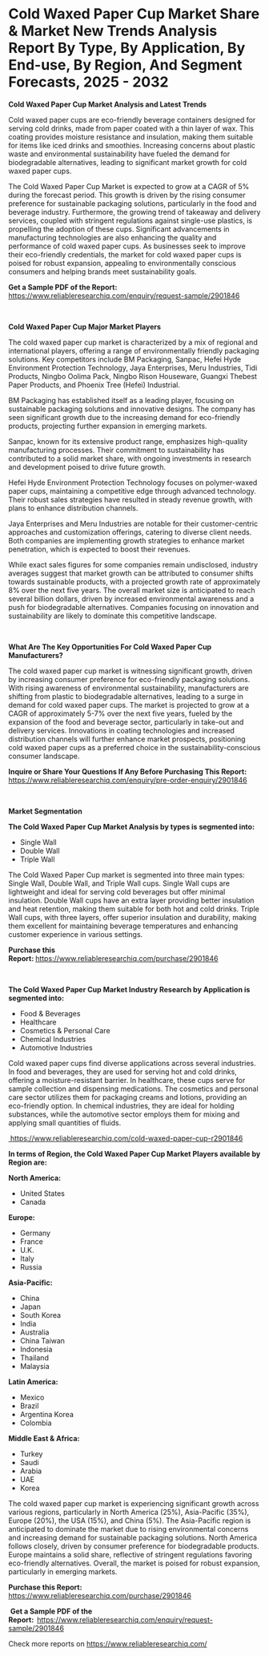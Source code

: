 <p><h1>Cold Waxed Paper Cup Market Share & Market New Trends Analysis Report By Type, By Application, By End-use, By Region, And Segment Forecasts, 2025 - 2032</h1></p><p><strong>Cold Waxed Paper Cup Market Analysis and Latest Trends</strong></p>
<p><p>Cold waxed paper cups are eco-friendly beverage containers designed for serving cold drinks, made from paper coated with a thin layer of wax. This coating provides moisture resistance and insulation, making them suitable for items like iced drinks and smoothies. Increasing concerns about plastic waste and environmental sustainability have fueled the demand for biodegradable alternatives, leading to significant market growth for cold waxed paper cups.</p><p>The Cold Waxed Paper Cup Market is expected to grow at a CAGR of 5% during the forecast period. This growth is driven by the rising consumer preference for sustainable packaging solutions, particularly in the food and beverage industry. Furthermore, the growing trend of takeaway and delivery services, coupled with stringent regulations against single-use plastics, is propelling the adoption of these cups. Significant advancements in manufacturing technologies are also enhancing the quality and performance of cold waxed paper cups. As businesses seek to improve their eco-friendly credentials, the market for cold waxed paper cups is poised for robust expansion, appealing to environmentally conscious consumers and helping brands meet sustainability goals.</p></p>
<p><strong>Get a Sample PDF of the Report:&nbsp;</strong> <a href="https://www.reliableresearchiq.com/enquiry/request-sample/2901846?utm_campaign=3180&utm_medium=2&utm_source=Github&utm_content=ia&utm_term=16032025&utm_id=cold-waxed-paper-cup">https://www.reliableresearchiq.com/enquiry/request-sample/2901846</a></p>
<p>&nbsp;</p>
<p><strong>Cold Waxed Paper Cup Major Market Players</strong></p>
<p><p>The cold waxed paper cup market is characterized by a mix of regional and international players, offering a range of environmentally friendly packaging solutions. Key competitors include BM Packaging, Sanpac, Hefei Hyde Environment Protection Technology, Jaya Enterprises, Meru Industries, Tidi Products, Ningbo Oolima Pack, Ningbo Rison Houseware, Guangxi Thebest Paper Products, and Phoenix Tree (Hefei) Industrial.</p><p>BM Packaging has established itself as a leading player, focusing on sustainable packaging solutions and innovative designs. The company has seen significant growth due to the increasing demand for eco-friendly products, projecting further expansion in emerging markets.</p><p>Sanpac, known for its extensive product range, emphasizes high-quality manufacturing processes. Their commitment to sustainability has contributed to a solid market share, with ongoing investments in research and development poised to drive future growth.</p><p>Hefei Hyde Environment Protection Technology focuses on polymer-waxed paper cups, maintaining a competitive edge through advanced technology. Their robust sales strategies have resulted in steady revenue growth, with plans to enhance distribution channels.</p><p>Jaya Enterprises and Meru Industries are notable for their customer-centric approaches and customization offerings, catering to diverse client needs. Both companies are implementing growth strategies to enhance market penetration, which is expected to boost their revenues.</p><p>While exact sales figures for some companies remain undisclosed, industry averages suggest that market growth can be attributed to consumer shifts towards sustainable products, with a projected growth rate of approximately 8% over the next five years. The overall market size is anticipated to reach several billion dollars, driven by increased environmental awareness and a push for biodegradable alternatives. Companies focusing on innovation and sustainability are likely to dominate this competitive landscape.</p></p>
<p>&nbsp;</p>
<p><strong>What Are The Key Opportunities For Cold Waxed Paper Cup Manufacturers?</strong></p>
<p><p>The cold waxed paper cup market is witnessing significant growth, driven by increasing consumer preference for eco-friendly packaging solutions. With rising awareness of environmental sustainability, manufacturers are shifting from plastic to biodegradable alternatives, leading to a surge in demand for cold waxed paper cups. The market is projected to grow at a CAGR of approximately 5-7% over the next five years, fueled by the expansion of the food and beverage sector, particularly in take-out and delivery services. Innovations in coating technologies and increased distribution channels will further enhance market prospects, positioning cold waxed paper cups as a preferred choice in the sustainability-conscious consumer landscape.</p></p>
<p><strong>Inquire or Share Your Questions If Any Before Purchasing This Report:</strong> <a href="https://www.reliableresearchiq.com/enquiry/pre-order-enquiry/2901846?utm_campaign=3180&utm_medium=2&utm_source=Github&utm_content=ia&utm_term=16032025&utm_id=cold-waxed-paper-cup">https://www.reliableresearchiq.com/enquiry/pre-order-enquiry/2901846</a></p>
<p>&nbsp;</p>
<p><strong>Market Segmentation</strong></p>
<p><strong>The Cold Waxed Paper Cup Market Analysis by types is segmented into:</strong></p>
<p><ul><li>Single Wall</li><li>Double Wall</li><li>Triple Wall</li></ul></p>
<p><p>The Cold Waxed Paper Cup market is segmented into three main types: Single Wall, Double Wall, and Triple Wall cups. Single Wall cups are lightweight and ideal for serving cold beverages but offer minimal insulation. Double Wall cups have an extra layer providing better insulation and heat retention, making them suitable for both hot and cold drinks. Triple Wall cups, with three layers, offer superior insulation and durability, making them excellent for maintaining beverage temperatures and enhancing customer experience in various settings.</p></p>
<p><strong>Purchase this Report:&nbsp;</strong><a href="https://www.reliableresearchiq.com/purchase/2901846?utm_campaign=3180&utm_medium=2&utm_source=Github&utm_content=ia&utm_term=16032025&utm_id=cold-waxed-paper-cup">https://www.reliableresearchiq.com/purchase/2901846</a></p>
<p>&nbsp;</p>
<p><strong>The Cold Waxed Paper Cup Market Industry Research by Application is segmented into:</strong></p>
<p><ul><li>Food & Beverages</li><li>Healthcare</li><li>Cosmetics & Personal Care</li><li>Chemical Industries</li><li>Automotive Industries</li></ul></p>
<p><p>Cold waxed paper cups find diverse applications across several industries. In food and beverages, they are used for serving hot and cold drinks, offering a moisture-resistant barrier. In healthcare, these cups serve for sample collection and dispensing medications. The cosmetics and personal care sector utilizes them for packaging creams and lotions, providing an eco-friendly option. In chemical industries, they are ideal for holding substances, while the automotive sector employs them for mixing and applying small quantities of fluids.</p></p>
<p><a href="https://www.reliableresearchiq.com/cold-waxed-paper-cup-r2901846?utm_campaign=3180&utm_medium=2&utm_source=Github&utm_content=ia&utm_term=16032025&utm_id=cold-waxed-paper-cup">&nbsp;https://www.reliableresearchiq.com/cold-waxed-paper-cup-r2901846</a></p>
<p><strong>In terms of Region, the Cold Waxed Paper Cup Market Players available by Region are:</strong></p>
<p>
    <p> <strong> North America: </strong>
        <ul>
            <li>United States</li>
            <li>Canada</li>
        </ul>
        </p> 
    <p> <strong> Europe: </strong>
        <ul>
            <li>Germany</li>
            <li>France</li>
            <li>U.K.</li>
            <li>Italy</li>
            <li>Russia</li>
        </ul>
        </p> 
    <p> <strong> Asia-Pacific: </strong>
        <ul>
            <li>China</li>
            <li>Japan</li>
            <li>South Korea</li>
            <li>India</li>
            <li>Australia</li>
            <li>China Taiwan</li>
            <li>Indonesia</li>
            <li>Thailand</li>
            <li>Malaysia</li>
        </ul>
        </p> 
    <p> <strong> Latin America: </strong>
        <ul>
            <li>Mexico</li>
            <li>Brazil</li>
            <li>Argentina Korea</li>
            <li>Colombia</li>
        </ul>
        </p> 
    <p> <strong> Middle East & Africa: </strong>
        <ul>
            <li>Turkey</li>
            <li>Saudi</li>
            <li>Arabia</li>
            <li>UAE</li>
            <li>Korea</li>
        </ul>
    </p>
    </p>
<p><p>The cold waxed paper cup market is experiencing significant growth across various regions, particularly in North America (25%), Asia-Pacific (35%), Europe (20%), the USA (15%), and China (5%). The Asia-Pacific region is anticipated to dominate the market due to rising environmental concerns and increasing demand for sustainable packaging solutions. North America follows closely, driven by consumer preference for biodegradable products. Europe maintains a solid share, reflective of stringent regulations favoring eco-friendly alternatives. Overall, the market is poised for robust expansion, particularly in emerging markets.</p></p>
<p><strong>Purchase this Report: </strong><a href="https://www.reliableresearchiq.com/purchase/2901846?utm_campaign=3180&utm_medium=2&utm_source=Github&utm_content=ia&utm_term=16032025&utm_id=cold-waxed-paper-cup">https://www.reliableresearchiq.com/purchase/2901846</a></p>
<p>&nbsp;<strong>Get a Sample PDF of the Report:&nbsp;&nbsp;</strong><a href="https://www.reliableresearchiq.com/enquiry/request-sample/2901846?utm_campaign=3180&utm_medium=2&utm_source=Github&utm_content=ia&utm_term=16032025&utm_id=cold-waxed-paper-cup">https://www.reliableresearchiq.com/enquiry/request-sample/2901846</a></p>
<p><strong></strong></p>
<p>Check more reports on <a href="https://www.reliableresearchiq.com/?utm_campaign=3180&utm_medium=2&utm_source=Github&utm_content=ia&utm_term=16032025&utm_id=cold-waxed-paper-cup">https://www.reliableresearchiq.com/</a></p>